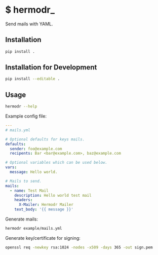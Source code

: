 # $ hermodr_

Send mails with YAML.

## Installation
```sh
pip install .
```

## Installation for Development
```sh
pip install --editable .
```

## Usage
```sh
hermodr --help
```

Example config file:
```yaml
---
# mails.yml

# Optional defaults for keys mails.
defaults:
  sender: foo@example.com
  recipents: Bar <bar@example.com>, baz@example.com

# Optional variables which can be used below.
vars:
  message: Hello world.

# Mails to send.
mails:
  - name: Test Mail
    description: Hello world test mail
    headers:
      X-Mailer: Hermodr Mailer
    text_body: '{{ message }}'
```

Generate mails:
```sh
hermodr example/mails.yml
```

Generate key/certificate for signing:
```sh
openssl req -newkey rsa:1024 -nodes -x509 -days 365 -out sign.pem
```
